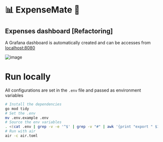 # 📊 ExpenseMate :mate:

## Expenses dashboard [Refactoring]

A Grafana dashboard is automatically created and can be accesses from [localhost:8080](http://localhost:8080)

![image](https://user-images.githubusercontent.com/15664513/216789116-86d3cf33-5535-4bb9-b30c-8196c5ef1696.png)

# Run locally
All configurations are set in the `.env` file and passed as environment variables

```sh
# Install the dependencies
go mod tidy
# Set the .env
mv .env.example .env
# Source the env variables
. <(cat .env | grep -v -e '^$' | grep -v "#" | awk '{print "export " $1}')
# Run with air
air -c air.toml
```
